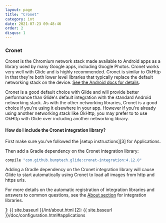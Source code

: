 ```yaml
---
layout: page
title: "Cronet"
category: int
date: 2021-07-23 09:48:46
order: 2
disqus: 1
---
```


### Cronet

Cronet is the Chromium network stack made available to Android apps as a library used by many Google apps, including Google Photos. Cronet works very well with Glide and is highly recommended. Cronet is similar to OkHttp in that they're both lower level libraries that typically replace the default networking stack on the device. [See the Android docs for details][1].

Cronet is a good default choice with Glide and will provide better performance than Glide's default integration with the standard Android networking stack. As with the other networking libraries, Cronet is a good choice if you're using it elsewhere in your app. However if you're already using another networking stack like OkHttp, you may prefer to to use OkHttp with Glide over including another networking library.


#### How do I include the Cronet integration library?
First make sure you've followed the [setup instructions][3] for Applications.

Then add a Gradle dependency on the Cronet integration library:

```groovy
compile "com.github.bumptech.glide:cronet-integration:4.12.0"
```

Adding a Gradle dependency on the Cronet integration library will cause Glide to start automatically using Cronet to load all images from http and https urls.

For more details on the automatic registration of integration libraries and answers to common questions, see the [About section][1] for integration libraries.

[1]: https://developer.android.com/guide/topics/connectivity/cronet
[1]: {{ site.baseurl }}/int/about.html
[2]: {{ site.baseurl }}/doc/configuration.html#applications


